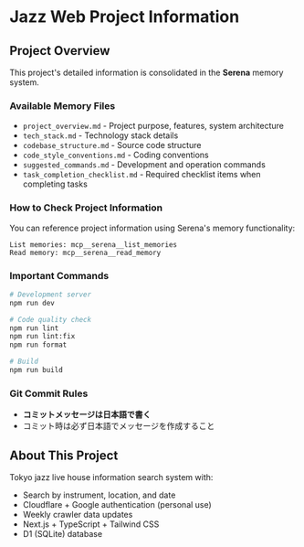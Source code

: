 # Jazz Web Project Information

## Project Overview
This project's detailed information is consolidated in the **Serena** memory system.

### Available Memory Files
- `project_overview.md` - Project purpose, features, system architecture
- `tech_stack.md` - Technology stack details
- `codebase_structure.md` - Source code structure
- `code_style_conventions.md` - Coding conventions
- `suggested_commands.md` - Development and operation commands
- `task_completion_checklist.md` - Required checklist items when completing tasks

### How to Check Project Information
You can reference project information using Serena's memory functionality:
```
List memories: mcp__serena__list_memories
Read memory: mcp__serena__read_memory
```

### Important Commands
```bash
# Development server
npm run dev

# Code quality check
npm run lint
npm run lint:fix
npm run format

# Build
npm run build
```

### Git Commit Rules
- **コミットメッセージは日本語で書く**
- コミット時は必ず日本語でメッセージを作成すること

## About This Project
Tokyo jazz live house information search system with:
- Search by instrument, location, and date
- Cloudflare + Google authentication (personal use)
- Weekly crawler data updates
- Next.js + TypeScript + Tailwind CSS
- D1 (SQLite) database